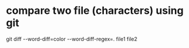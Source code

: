 # compare two file (characters) using git
git diff --word-diff=color --word-diff-regex=. file1 file2
